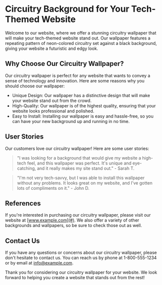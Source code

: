 <!--font:Roboto-->

# Circuitry Background for Your Tech-Themed Website

Welcome to our website, where we offer a stunning circuitry wallpaper that will make your tech-themed website stand out. Our wallpaper features a repeating pattern of neon-colored circuitry set against a black background, giving your website a futuristic and edgy look.

## Why Choose Our Circuitry Wallpaper?

Our circuitry wallpaper is perfect for any website that wants to convey a sense of technology and innovation. Here are some reasons why you should choose our wallpaper:

- Unique Design: Our wallpaper has a distinctive design that will make your website stand out from the crowd.
- High-Quality: Our wallpaper is of the highest quality, ensuring that your website looks professional and polished.
- Easy to Install: Installing our wallpaper is easy and hassle-free, so you can have your new background up and running in no time.

## User Stories

Our customers love our circuitry wallpaper! Here are some user stories:

> "I was looking for a background that would give my website a high-tech feel, and this wallpaper was perfect. It's unique and eye-catching, and it really makes my site stand out." - Sarah T.

> "I'm not very tech-savvy, but I was able to install this wallpaper without any problems. It looks great on my website, and I've gotten lots of compliments on it." - John D.

## References

If you're interested in purchasing our circuitry wallpaper, please visit our website at [www.example.com](#). We also offer a variety of other backgrounds and wallpapers, so be sure to check those out as well.

## Contact Us

If you have any questions or concerns about our circuitry wallpaper, please don't hesitate to contact us. You can reach us by phone at 1-800-555-1234 or by email at info@example.com.

Thank you for considering our circuitry wallpaper for your website. We look forward to helping you create a website that stands out from the rest!

<!--

Write me content for website with wallpaper which alt text is:

"A wallpaper with a repeating pattern of neon-colored circuitry, set against a black background."

The name/title of the page should not be 1:1 copy of the alt text but rather a real content of the website which is using this wallpaper.

- Use markdown format 
- Start with heading
- Heading should be short and concise
- The content should look like a real website 
- The website should not be about the wallpaper, wallpaper is just a related background
- Heading should be contain work "wallpaper" or "background"
- Include real sections like references, contact, user stories, etc. use things relevant to the page purpose.
- Feel free to use structure like headings, bullets, numbering, blockquotes, paragraphs, horizontal lines, etc.
- You can use formatting like bold or _italic_
- You can include UTF-8 emojis
- Links should be only #hash anchors (and you can refer to the document itself)
- Do not include images


---


# Circuitry Background for Your Tech-Themed Website

Welcome to our website, where we offer a stunning circuitry wallpaper that will make your tech-themed website stand out. Our wallpaper features a repeating pattern of neon-colored circuitry set against a black background, giving your website a futuristic and edgy look.

## Why Choose Our Circuitry Wallpaper?

Our circuitry wallpaper is perfect for any website that wants to convey a sense of technology and innovation. Here are some reasons why you should choose our wallpaper:

- Unique Design: Our wallpaper has a distinctive design that will make your website stand out from the crowd.
- High-Quality: Our wallpaper is of the highest quality, ensuring that your website looks professional and polished.
- Easy to Install: Installing our wallpaper is easy and hassle-free, so you can have your new background up and running in no time.

## User Stories

Our customers love our circuitry wallpaper! Here are some user stories:

> "I was looking for a background that would give my website a high-tech feel, and this wallpaper was perfect. It's unique and eye-catching, and it really makes my site stand out." - Sarah T.

> "I'm not very tech-savvy, but I was able to install this wallpaper without any problems. It looks great on my website, and I've gotten lots of compliments on it." - John D.

## References

If you're interested in purchasing our circuitry wallpaper, please visit our website at [www.example.com](#). We also offer a variety of other backgrounds and wallpapers, so be sure to check those out as well.

## Contact Us

If you have any questions or concerns about our circuitry wallpaper, please don't hesitate to contact us. You can reach us by phone at 1-800-555-1234 or by email at info@example.com.

Thank you for considering our circuitry wallpaper for your website. We look forward to helping you create a website that stands out from the rest!

-->
